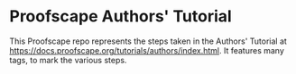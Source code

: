 # Proofscape Authors' Tutorial

This Proofscape repo represents the steps taken in the Authors' Tutorial
at https://docs.proofscape.org/tutorials/authors/index.html. It features many
tags, to mark the various steps.


